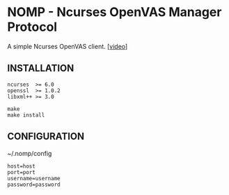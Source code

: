 # NOMP - Ncurses OpenVAS Manager Protocol

A simple Ncurses OpenVAS client. [[video]](https://sendvid.com/sxsbn06f)

## INSTALLATION

```shell
ncurses  >= 6.0
openssl  >= 1.0.2
libxml++ >= 3.0
```
```shell
make
make install
```
## CONFIGURATION

~/.nomp/config

```shell
host=host
port=port
username=username
password=password
```
